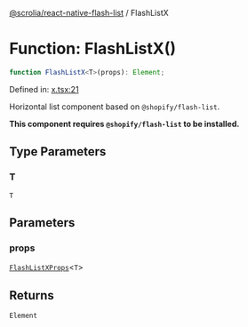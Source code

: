 [@scrolia/react-native-flash-list](../README.md) / FlashListX

# Function: FlashListX()

```ts
function FlashListX<T>(props): Element;
```

Defined in: [x.tsx:21](https://github.com/scrolia/react-native/blob/107e0a978a4d75b58537d45c6e53de02c37b518c/packages/react-native-flash-list/src/x.tsx#L21)

Horizontal list component based on `@shopify/flash-list`.

**This component requires `@shopify/flash-list` to be installed.**

## Type Parameters

### T

`T`

## Parameters

### props

[`FlashListXProps`](../type-aliases/FlashListXProps.md)\<`T`\>

## Returns

`Element`
